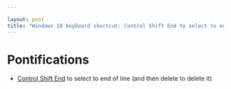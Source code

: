 ```yaml
---

layout: post
title: "Windows 10 keyboard shortcut: Control Shift End to select to end of line (and then delete to delete it)"
---
```


# Pontifications

*  [Control Shift End](https://answers.microsoft.com/en-us/msoffice/forum/all/ctrl-shift-end-and-ctrl-shift-home-suddenly-not/0e09e45a-2601-4066-b4fb-550cfb8e7884) to select to end of line (and then delete to delete it)

